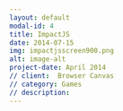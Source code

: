 ```yaml
---
layout: default
modal-id: 4
title: ImpactJS
date: 2014-07-15
img: impactjsscreen900.png
alt: image-alt
project-date: April 2014
// client:  Browser Canvas
// category: Games
// description:
---
```

